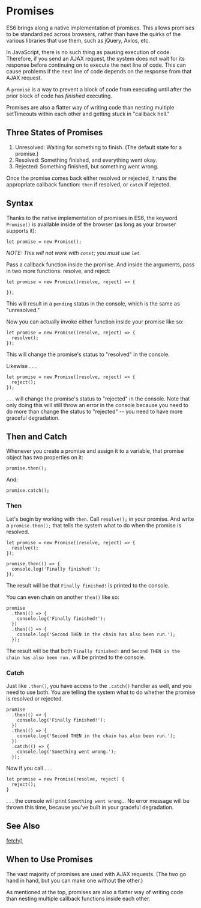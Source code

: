 # Promises

ES6 brings along a native implementation of promises.  This allows promises to be standardized across browsers, rather than have the quirks of the various libraries that use them, such as jQuery, Axios, etc.

In JavaScript, there is no such thing as pausing execution of code.  Therefore, if you send an AJAX request, the system does not wait for its response before continuing on to execute the next line of code.  This can cause problems if the next line of code depends on the response from that AJAX request.

A `promise` is a way to prevent a block of code from executing until after the prior block of code has *finished* executing.

Promises are also a flatter way of writing code than nesting multiple setTimeouts within each other and getting stuck in "callback hell."


## Three States of Promises

1. Unresolved: Waiting for something to finish. (The default state for a promise.)
2. Resolved: Something finished, and everything went okay.
3. Rejected: Something finished, but something went wrong.

Once the promise comes back either resolved or rejected, it runs the appropriate callback function: `then` if resolved, or `catch` if rejected.


## Syntax

Thanks to the native implementation of promises in ES6, the keyword `Promise()` is available inside of the browser (as long as your browser supports it):

```
let promise = new Promise();
```

*NOTE: This will not work with `const`; you must use `let`.*

Pass a callback function inside the promise. And inside the arguments, pass in two more functions: resolve, and reject:

```
let promise = new Promise((resolve, reject) => {

});
```

This will result in a `pending` status in the console, which is the same as "unresolved."

Now you can actually invoke either function inside your promise like so:

```
let promise = new Promise((resolve, reject) => {
  resolve();
});
```

This will change the promise's status to "resolved" in the console.

Likewise . . .

```
let promise = new Promise((resolve, reject) => {
  reject();
});
```

. . . will change the promise's status to "rejected" in the console.  Note that only doing this will still throw an error in the console because you need to do more than change the status to "rejected" -- you need to have more graceful degradation.


## Then and Catch

Whenever you create a promise and assign it to a variable, that promise object has two properties on it:

```
promise.then();
```

And:

```
promise.catch();
```


### Then

Let's begin by working with `then`.  Call `resolve();` in your promise.  And write a `promise.then();` that tells the system what to do when the promise is resolved.

```
let promise = new Promise((resolve, reject) => {
  resolve();
});

promise.then(() => {
  console.log('Finally finished!');
});
```

The result will be that `Finally finished!` is printed to the console.

You can even chain on another `then()` like so:

```
promise
  .then(() => {
    console.log('Finally finished!');
  })
  .then(() => {
    console.log('Second THEN in the chain has also been run.');
  });
```

The result will be that both `Finally finished!` and `Second THEN in the chain has also been run.` will be printed to the console.


### Catch

Just like `.then()`, you have access to the `.catch()` handler as well, and you need to use both.  You are telling the system what to do whether the promise is resolved or rejected.

```
promise
  .then(() => {
    console.log('Finally finished!');
  })
  .then(() => {
    console.log('Second THEN in the chain has also been run.');
  })
  .catch(() => {
    console.log('Something went wrong.');
  });
```

Now if you call . . .

```
let promise = new Promise(resolve, reject) {
  reject();
}
```

. . . the console will print `Something went wrong.`.  No error message will be thrown this time, because you've built in your graceful degradation.


## See Also

[fetch()](https://github.com/toddcf/code-snippets/blob/master/javascript/objects/functions/fetch.md)


## When to Use Promises

The vast majority of promises are used with AJAX requests.  (The two go hand in hand, but you can make one without the other.)

As mentioned at the top, promises are also a flatter way of writing code than nesting multiple callback functions inside each other.